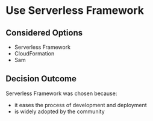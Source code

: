 # Use Serverless Framework

## Considered Options

* Serverless Framework
* CloudFormation
* Sam

## Decision Outcome

Serverless Framework was chosen because:

- it eases the process of development and deployment
- is widely adopted by the community
